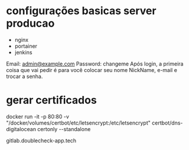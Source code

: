 # configurações basicas server producao

- nginx 
- portainer
- jenkins

Email:    admin@example.com
Password: changeme
Após login, a primeira coisa que vai pedir é para você colocar seu nome NickName, e-mail e trocar a senha.
# gerar certificados

docker run -it -p 80:80 -v "/docker/volumes/certbot/etc/letsencrypt:/etc/letsencrypt" certbot/dns-digitalocean certonly --standalone

gitlab.doublecheck-app.tech